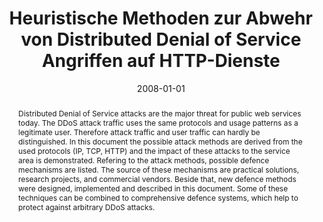 ---
abstract: Distributed Denial of Service attacks are the major threat for public web
  services today. The DDoS attack traffic uses the same protocols and usage patterns
  as a legitimate user. Therefore attack traffic and user traffic can hardly be distinguished.
  In this document the possible attack methods are derived from the used protocols
  (IP, TCP, HTTP) and the impact of these attacks to the service area is demonstrated.
  Refering to the attack methods, possible defence mechanisms are listed. The source
  of these mechanisms are practical solutions, research projects, and commercial vendors.
  Beside that, new defence methods were designed, implemented and described in this
  document. Some of these techniques can be combined to comprehensive defence systems,
  which help to protect against arbitrary DDoS attacks.
authors:
- Alexander Terczka
date: '2008-01-01'
featured: false
links:
- name: Publik
  url: https://publik.tuwien.ac.at/showentry.php?ID=172111&lang=1
publication_types:
- '7'
publishDate: '2008-01-01'
title: Heuristische Methoden zur Abwehr von Distributed Denial of Service Angriffen
  auf HTTP-Dienste
url_pdf: ''
---